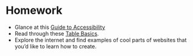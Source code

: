 # Homework
- Glance at this [Guide to Accessibility](https://accessibility.digital.gov/front-end/getting-started/)
- Read through these [Table Basics](https://developer.mozilla.org/en-US/docs/Learn/HTML/Tables/Basics).
- Explore the internet and find examples of cool parts of websites that you’d like to learn how to create.
